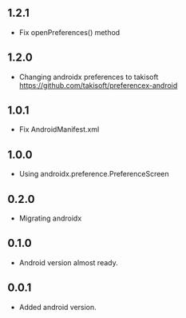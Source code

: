 ## 1.2.1
* Fix openPreferences() method

## 1.2.0
* Changing androidx preferences to takisoft  https://github.com/takisoft/preferencex-android

## 1.0.1
* Fix AndroidManifest.xml

## 1.0.0
* Using androidx.preference.PreferenceScreen

## 0.2.0
* Migrating androidx

## 0.1.0
* Android version almost ready.

## 0.0.1

* Added android version.
